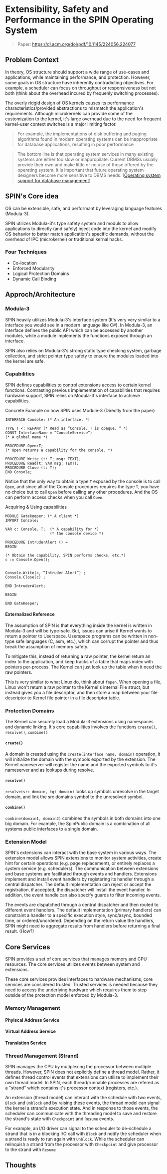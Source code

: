 # Extensibility, Safety and Performance in the SPIN Operating System

> Paper: https://dl.acm.org/doi/pdf/10.1145/224056.224077

## Problem Context

In theory, OS structure should support a wide range of use-cases and applications, while maintaining performance, and protection. However, some goals in OS structure have inherently contradicting objectives. For example, a scheduler can focus on throughput or responsiveness but not both (think about the overhead incured by frequenly switching processes). 

The overly ridgid design of OS kernels causes its performance characteristics/provided abstractions to mismatch the application's requirements. Although microkernels can provide some of the customization to the kernel, it's large overhead due to the need for frequent kernel-user context switches is a major limiting factor.

> For example, the implementations of disk buffering and paging algorithms found in modern operating systems can be inappropriate for database applications, resulting in poor performance

> The bottom line is that operating system services in many existing systems are either too slow or inappropilate. Current DBMSs usually provide their own and make little or no use of those offered by the operating system. It is important that future operating system designers become more sensitive to DBMS needs. ([Operating system support for database management](https://dl.acm.org/doi/10.1145/358699.358703))

## SPIN's Core idea

OS can be extensible, safe, and performant by leveraging language features (Modula-3). 

SPIN utilizes Modula-3's type safety system and moduls to allow applications to directly (and safely) inject code into the kernel and modify OS behavior to better match application's specific demands, without the overhead of IPC (microkernel) or traditional kernal hacks.

### Four Techniques

- Co-location
- Enforced Modularity
- Logical Protection Domains
- Dynamic Call Binding

## Approch/Architecture

### Modula-3

SPIN heavily utilizes Modula-3's interface system (It's very very similar to a interface you would see in a modern language like C#). In Modula-3, an interface defines the public API which can be accessed by another modules, while a module implements the functions exposed through an interface.

SPIN also relies on Modula-3's strong static type checking system, garbage collection, and strict pointer type safety to ensure the modules loaded into the kernel are safe.

### Capabilities

SPIN defines capabilities to control extensions access to certain kernel functions. Contrasting previous implementation of capabilities that requires hardware support, SPIN relies on Modula-3's interface to achieve capabilities. 


Concrete Example on how SPIN uses Module-3 (Directly from the paper)

```
INTERFACE Console; (* An interface. *)

TYPE T <: REFANY (* Read as “Console. T is opaque. ” *)
CONST InterfaceName = “ConsoleService”;
(* A global name *)

PROCEDURE Open:T;
(* Open returns a capability for the console. *)

PROCEDURE Write (t: T; msg: TEXT);
PROCEDURE Read(t: VAR msg: TEXT);
PROCEDURE Close (t: T);
END Console;
```
Notice that the only way to obtain a type `T` exposed by the console is to call `Open`, and since all of the Console procedures requires the type `T`, you have no choice but to call `Open` before calling any other procedures. And the OS can perform access checks when you call `Open`.

Acquiring & Using capabilities
```
MODULE Gatekeeper; (* A client *)
IMPORT Console;

VAR c: Console. T;  (* A capability for *)
                    (* the console device *)

PROCEDURE IntruderAlert () =
BEGIN

(* Obtain the capability, SPIN performs checks, etc.*)
c := Console.Open();


Console.Write(c, “Intruder Alert”) ;
Console.Close(c) ;

END IntruderAlert;

BEGIN

END GateKeeper;
```

#### Externalized Reference

The assumption of SPIN is that everything inside the kernel is written in Modula-3 and will be type-safe. But, issues can arise if Kernel wants to return a pointer to Userspace. Userspace programs can be written in non-type safe languages (C, asm, etc.), which can corrupt the pointer and thus break the assumption of memory safety. 

To mitigate this, instead of returning a raw pointer, the kernel return an index to the application, and keep tracks of a table that maps index with pointers per-process. The Kernel can just look up the table when it need the raw pointers.

This is very similar to what Linux do, think about `fopen`. When opening a file, Linux won't return a raw pointer to the Kernel's internal File struct, but instead gives you a file descriptor, and then store a map between your file descriptor to Kernel file pointer in a file descriptor table.

### Protection Domains

The Kernel can securely load a Modula-3 extensions using namespaces and dynamic linking. It's core capabilities involves the functions `create()`, `resolve()`, `combine()`

#### `create()`

A domain is created using the `create(interface name, domain)` operation, it will initialize the domain with the symbols exported by the extension. The Kernel nameserver will register the name and the exported symbols to it's nameserver and as lookups during resolve.

#### `resolve()`

`resolve(src domain, tgt domain)` looks up symbols unresolve in the target domain, and link the src domains symbol to the unresolved symbol.

#### `combine()`

`combine(domain1, domain2)` combines the symbols in both domains into one big domain. For example, the SpinPublic domain is a combination of all systems public interfaces to a single domain.

### Extension Model

SPIN's extensions can interact with the base system in various ways. The extension model allows SPIN extensions to monitor system activities, create hint for certain operations (e.g. page replacement), or entirely replaces a system service (e.g. schedulers). The communication between extensions and base systems are facilitated through events and handlers. Extensions implement and install event handlers by registering its handler through a central dispatcher. The default implementation can reject or accept the registration, if accepted, the dispatcher will install the event handler. In addition, the event handle can also specify guards to filter incoming events.

The events are dispatched through a central dispatcher and then routed to different event handlers. The default implementation (primary handlers) can constraint a handler to a specific execution style, sync/async, bounded time, or ordered/unordered. Depending on the return value the handlers, SPIN might need to aggregate results from handlers before returning a final result. (How?)

## Core Services

SPIN provides a set of core services that manages memory and CPU resources. The core services utilizes events between system and extensions.

These core services provides interfaces to hardware mechanisms, core services are considered trusted. Trusted services is needed because they need to access the underlying hardware which requires them to step outside of the protection model enforced by Modula-3.

### Memory Management

#### Phyiscal Address Service

#### Virtual Address Service

#### Translation Service

### Thread Management (Strand)

SPIN manages the CPU by mutiplexing the processor between multiple threads. However, SPIN does not explicitly define a thread model. Rather, it defines thread control events that extensions can utilize to implement their own thread model. In SPIN, each thread/runnable processes are refered as a "strand" which contains it's processor context (registers, etc.).

An extension (thread model) can interact with the schedule with two events, `Block` and `Unblock` and by raising these events, the thread model can signal the kernel a strand's execution state. And in response to those events, the scheduler can communicate with the threading model to save and restore the strand's state with `Checkpoint` and `Resume` events.

For example, an I/O driver can signal to the scheduler to de-schedule a strand that is in a blocking I/O call with `Block` and notify the scheduler when a strand is ready to run again with `Unblock`. While the scheduler can relinquish a strand from the processor with `Checkpoint` and give processor to the strand with `Resume`

## Thoughts


